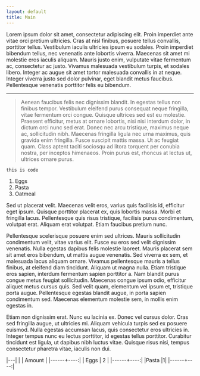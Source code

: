 ```yaml
---
layout: default
title: Main
---
```


Lorem ipsum dolor sit amet, consectetur adipiscing elit. Proin imperdiet ante vitae orci pretium ultricies. Cras at nisl finibus, posuere tellus convallis, porttitor tellus. Vestibulum iaculis ultricies ipsum eu sodales. Proin imperdiet bibendum tellus, nec venenatis ante lobortis viverra. Maecenas sit amet mi molestie eros iaculis aliquam. Mauris justo enim, vulputate vitae fermentum ac, consectetur ac justo. Vivamus malesuada vestibulum turpis, et sodales libero. Integer ac augue sit amet tortor malesuada convallis in at neque. Integer viverra justo sed dolor pulvinar, eget blandit metus faucibus. Pellentesque venenatis porttitor felis eu bibendum.

------------

> Aenean faucibus felis nec dignissim blandit. In egestas tellus non finibus tempor. Vestibulum eleifend purus consequat neque fringilla, vitae fermentum orci congue. Quisque ultrices sed est eu molestie. Praesent efficitur, metus at ornare lobortis, nisi nisi interdum dolor, in dictum orci nunc sed erat. Donec nec arcu tristique, maximus neque ac, sollicitudin nibh. Maecenas fringilla ligula nec urna maximus, quis gravida enim fringilla. Fusce suscipit mattis massa. Ut ac feugiat quam. Class aptent taciti sociosqu ad litora torquent per conubia nostra, per inceptos himenaeos. Proin purus est, rhoncus at lectus ut, ultrices ornare purus.

    this is code

1. Eggs
2. Pasta
4. Oatmeal

Sed ut placerat velit. Maecenas velit eros, varius quis facilisis id, efficitur eget ipsum. Quisque porttitor placerat ex, quis lobortis massa. Morbi et fringilla lacus. Pellentesque quis risus tristique, facilisis purus condimentum, volutpat erat. Aliquam erat volutpat. Etiam faucibus pretium nunc.

Pellentesque scelerisque posuere enim sed ultrices. Mauris sollicitudin condimentum velit, vitae varius elit. Fusce eu eros sed velit dignissim venenatis. Nulla egestas dapibus felis molestie laoreet. Mauris placerat sem sit amet eros bibendum, ut mattis augue venenatis. Sed viverra ex sem, et malesuada lacus aliquam ornare. Vivamus pellentesque mauris a tellus finibus, at eleifend diam tincidunt. Aliquam ut magna nulla. Etiam tristique eros sapien, interdum fermentum sapien porttitor a. Nam blandit purus congue metus feugiat sollicitudin. Maecenas congue ipsum odio, efficitur aliquet metus cursus quis. Sed velit quam, elementum vel ipsum et, tristique porta augue. Pellentesque egestas blandit augue, in porta sapien condimentum sed. Maecenas elementum molestie sem, in mollis enim egestas in.

Etiam non dignissim erat. Nunc eu lacinia ex. Donec vel cursus dolor. Cras sed fringilla augue, ut ultricies mi. Aliquam vehicula turpis sed ex posuere euismod. Nulla egestas accumsan lacus, quis consectetur eros ultricies in. Integer tempus nunc eu lectus porttitor, id egestas tellus porttitor. Curabitur tincidunt est ligula, ut dapibus nibh luctus vitae. Quisque risus nisi, tempus consectetur pharetra vitae, iaculis non dui.

|---|
| | Amount |
|------+----:|
| Eggs | 2 |
|------+----:|
|Pasta |1|
|------+----:|